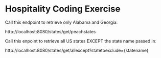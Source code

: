 # Hospitality Coding Exercise

Call this endpoint to retrieve only Alabama and Georgia:

  http://localhost:8080/states/get/peachstates

Call this enpoint to retrieve all US states EXCEPT the state name passed in:

  http://localhost:8080/states/get/allexcept?statetoexclude={statename}